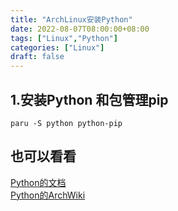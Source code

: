 ```yaml
---
title: "ArchLinux安装Python"
date: 2022-08-07T08:00:00+08:00
tags: ["Linux","Python"]
categories: ["Linux"]
draft: false
---
```


## 1.安装Python 和包管理pip

`paru -S python python-pip`

## 也可以看看

[Python的文档](https://www.python.org/doc/)  
[Python的ArchWiki](https://wiki.archlinux.org/title/python)